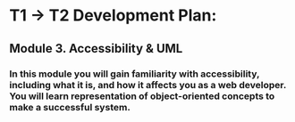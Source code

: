 # T1 → T2 Development Plan:
## Module 3. Accessibility & UML

### In this module you will gain familiarity with accessibility, including what it is, and how it affects you as a web developer. You will learn representation of object-oriented concepts to make a successful system.
